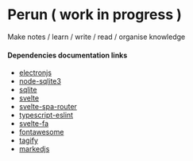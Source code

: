 Perun ( work in progress )
====

Make notes / learn / write / read / organise knowledge


#### Dependencies documentation links
- [electronjs](electronjs.org/docs/api)
- [node-sqlite3](https://github.com/mapbox/node-sqlite3/wiki/API#databaseallsql-param--callback)  
- [sqlite](https://www.sqlite.org/datatype3.html)  
- [svelte](https://svelte.dev/tutorial/basics)  
- [svelte-spa-router](https://www.npmjs.com/package/svelte-spa-router)  
- [typescript-eslint](https://github.com/typescript-eslint/typescript-eslint/blob/master/packages/eslint-plugin/docs/rules)  
- [svelte-fa](https://cweili.github.io/svelte-fa/)
- [fontawesome](https://fontawesome.com/icons?d=gallery&q=plus)
- [tagify](https://yaireo.github.io/tagify/)
- [markedjs](https://marked.js.org/)  
